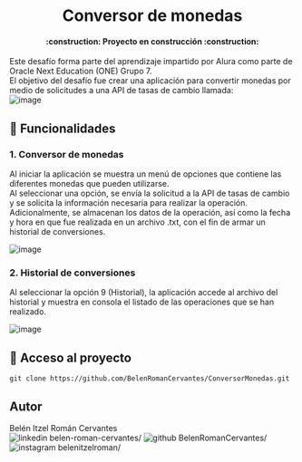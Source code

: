 <h1 align="center"> Conversor de monedas </h1>
<h4 align="center"> :construction: Proyecto en construcción :construction: </h4>

Este desafío forma parte del aprendizaje impartido por Alura como parte de Oracle Next Education (ONE) Grupo 7.  
El objetivo del desafío fue crear una aplicación para convertir monedas por medio de solicitudes a una API de tasas de cambio llamada:  
![image](https://github.com/user-attachments/assets/e2b3d93a-ca91-40b3-bd85-c2b15a0e49b6)

## :hammer: Funcionalidades

### 1. Conversor de monedas
Al iniciar la aplicación se muestra un menú de opciones que contiene las diferentes monedas que pueden utilizarse.  
Al seleccionar una opción, se envía la solicitud a la API de tasas de cambio y se solicita la información necesaria para realizar la operación.  
Adicionalmente, se almacenan los datos de la operación, así como la fecha y hora en que fue realizada en un archivo .txt, con el fin de armar un historial de conversiones. 

![image](https://github.com/user-attachments/assets/83376068-d89f-4f1d-b9c6-c841c5ec5489)
 

### 2. Historial de conversiones
Al seleccionar la opción 9 (Historial), la aplicación accede al archivo del historial y muestra en consola el listado de las operaciones que se han realizado.  

![image](https://github.com/user-attachments/assets/5a2e2f2b-5495-49c7-9df1-f24dbeed6cb8)

## :open_file_folder: Acceso al proyecto
```
git clone https://github.com/BelenRomanCervantes/ConversorMonedas.git
```


## Autor
Belén Itzel Román Cervantes  
![linkedin](https://github.com/user-attachments/assets/a399a8e5-0dbc-4a8d-b493-11532a815617) belen-roman-cervantes/
![github](https://github.com/user-attachments/assets/4254bec9-da8e-443c-b153-b29fd09a74e0) BelenRomanCervantes/
![instagram](https://github.com/user-attachments/assets/f12a7a46-2126-44d7-87b2-ce717acdacdd) belenitzelroman/
